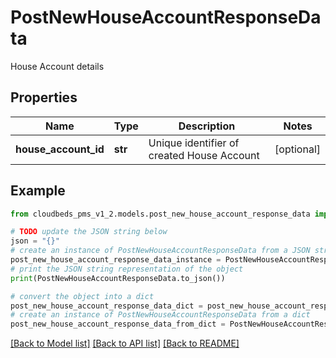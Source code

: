 # PostNewHouseAccountResponseData

House Account details

## Properties

Name | Type | Description | Notes
------------ | ------------- | ------------- | -------------
**house_account_id** | **str** | Unique identifier of created House Account | [optional] 

## Example

```python
from cloudbeds_pms_v1_2.models.post_new_house_account_response_data import PostNewHouseAccountResponseData

# TODO update the JSON string below
json = "{}"
# create an instance of PostNewHouseAccountResponseData from a JSON string
post_new_house_account_response_data_instance = PostNewHouseAccountResponseData.from_json(json)
# print the JSON string representation of the object
print(PostNewHouseAccountResponseData.to_json())

# convert the object into a dict
post_new_house_account_response_data_dict = post_new_house_account_response_data_instance.to_dict()
# create an instance of PostNewHouseAccountResponseData from a dict
post_new_house_account_response_data_from_dict = PostNewHouseAccountResponseData.from_dict(post_new_house_account_response_data_dict)
```
[[Back to Model list]](../README.md#documentation-for-models) [[Back to API list]](../README.md#documentation-for-api-endpoints) [[Back to README]](../README.md)


